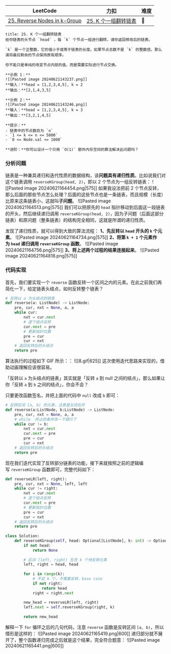 | LeetCode                                                                                | 力扣                                                                      | 难度  |
| --------------------------------------------------------------------------------------- | ----------------------------------------------------------------------- | --- |
| [25. Reverse Nodes in k-Group](https://leetcode.com/problems/reverse-nodes-in-k-group/) | [25. K 个一组翻转链表](https://leetcode.cn/problems/reverse-nodes-in-k-group/) | 🔴  |
```ad-question
title: 25. K 个一组翻转链表
给你链表的头节点 `head` ，每 `k` 个节点一组进行翻转，请你返回修改后的链表。

`k` 是一个正整数，它的值小于或等于链表的长度。如果节点总数不是 `k` 的整数倍，那么请将最后剩余的节点保持原有顺序。

你不能只是单纯的改变节点内部的值，而是需要实际进行节点交换。

**示例 1：**
![[Pasted image 20240621143237.png]]
**输入：**head = [1,2,3,4,5], k = 2
**输出：**[2,1,4,3,5]

**示例 2：**
![[Pasted image 20240621143246.png]]
**输入：**head = [1,2,3,4,5], k = 3
**输出：**[3,2,1,4,5]

**提示：**
- 链表中的节点数目为 `n`
- `1 <= k <= n <= 5000`
- `0 <= Node.val <= 1000`

**进阶：**你可以设计一个只用 `O(1)` 额外内存空间的算法解决此问题吗？

```

### 分析问题
链表是一种兼具递归和迭代性质的数据结构，该**问题具有递归性质**。比如说我们对这个链表调用 `reverseKGroup(head, 2)`，即以 2 个节点为一组反转链表：
![[Pasted image 20240621164454.png|575]]
如果我设法把前 2 个节点反转，那么后面的那些节点怎么处理？后面的这些节点也是一条链表，而且规模（长度）比原来这条链表小，这就叫**子问题**。
![[Pasted image 20240621164513.png|575]]
我们可以把原先的 `head` 指针移动到后面这一段链表的开头，然后继续递归调用 `reverseKGroup(head, 2)`，因为子问题（后面这部分链表）和原问题（整条链表）的结构完全相同，这就是所谓的递归性质。

发现了递归性质，就可以得到大致的算法流程：
**1、先反转以 `head` 开头的 `k` 个元素**。
![[Pasted image 20240621164734.png|575]]
**2、将第 `k + 1` 个元素作为 `head` 递归调用 `reverseKGroup` 函数**。
![[Pasted image 20240621164756.png|575]]
**3、将上述两个过程的结果连接起来**。
![[Pasted image 20240621164818.png|575]]

### 代码实现
首先，我们要实现一个 `reverse` 函数反转一个区间之内的元素。在此之前我们再简化一下，给定链表头结点，如何反转整个链表？
```python
# 反转以 a 为头结点的链表
def reverse(a: ListNode) -> ListNode:
    pre, cur, nxt = None, a, a
    while cur:
        nxt = cur.next
        # 逐个结点反转
        cur.next = pre
        # 更新指针位置
        pre = cur
        cur = nxt
    # 返回反转后的头结点
    return pre
```
算法执行的过程如下 GIF 所示：：
![[8.gif|625]]
这次使用迭代思路来实现的，借助动画理解应该很容易。

「反转以 `a` 为头结点的链表」其实就是「反转 `a` 到 null 之间的结点」，那么如果让你「反转 `a` 到 `b` 之间的结点」，你会不会？

只要更改函数签名，并把上面的代码中 `null` 改成 `b` 即可：
```python
# 反转区间 [a, b) 的元素，注意是左闭右开
def reverse(a:ListNode, b:ListNode) -> ListNode:
    pre, cur, nxt = None, a, a
    # while  终止的条件改一下就行了
    while cur != b:
        nxt = cur.next
        cur.next = pre
        pre = cur
        cur = nxt
    # 返回反转后的头结点
    return pre
```
现在我们迭代实现了反转部分链表的功能，接下来就按照之前的逻辑编写 `reverseKGroup` 函数即可，完整代码如下：
```python
def reverseLR(left, right):  
    pre, cur, nxt = None, left, left  
    while cur != right:  
        nxt = cur.next  
        # 逐个结点反转  
        cur.next = pre  
        # 更新指针位置  
        pre = cur  
        cur = nxt  
    # 返回反转后的头结点  
    return pre
  
class Solution:  
    def reverseKGroup(self, head: Optional[ListNode], k: int) -> Optional[ListNode]:  
        if not head:  
            return None  
  
        # 区间 [left, right) 包含 k 个待反转元素  
        left, right = head, head  
  
        for i in range(k):  
            # 不足 k 个，不需要反转，base case  
            if not right:  
                return head  
            right = right.next  
  
        new_head = reverseLR(left, right)  
        left.next = self.reverseKGroup(right, k)  
  
        return new_head
```
解释一下 `for` 循环之后的几句代码，注意 `reverse` 函数是反转区间 `[a, b)`，所以情形是这样的：
![[Pasted image 20240621165419.png|600]]
递归部分就不展开了，整个函数递归完成之后就是这个结果，完全符合题意：
![[Pasted image 20240621165441.png|600]]
